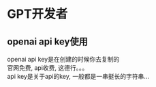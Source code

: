 # GPT开发者
## openai api key使用
openai api key是在创建的时候你去复制的\
官网免费, api收费, 这德行。。。\
api key是关于api的key, 一般都是一串挺长的字符串...
